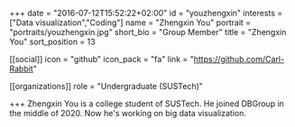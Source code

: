 +++
date = "2016-07-12T15:52:22+02:00"
id = "youzhengxin"
interests = ["Data visualization","Coding"]
name = "Zhengxin You"
portrait = "portraits/youzhengxin.jpg"
short_bio = "Group Member"
title = "Zhengxin You"
sort_position = 13

[[social]]
    icon = "github"
    icon_pack = "fa"
    link = "https://github.com/Carl-Rabbit"

[[organizations]]
 role = "Undergraduate (SUSTech)"

+++
Zhengxin You is a college student of SUSTech. He joined DBGroup in the middle of 2020. Now he's working on big data visualization.
